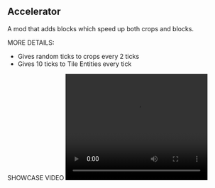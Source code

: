 ## Accelerator

A mod that adds blocks which speed up both crops and blocks.

MORE DETAILS:
- Gives random ticks to crops every 2 ticks
- Gives 10 ticks to Tile Entities every tick

SHOWCASE VIDEO
<video src="
https://www.youtube.com/watch?v=wKOVZmdQXdo
" width="320" height="240" controls></video>
